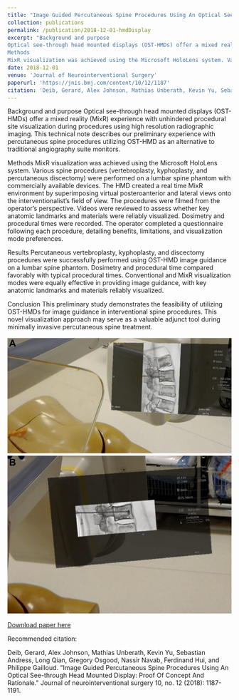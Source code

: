 ```yaml
---
title: "Image Guided Percutaneous Spine Procedures Using An Optical See-through Head Mounted Display: Proof Of Concept And Rationale"
collection: publications
permalink: /publication/2018-12-01-hmdDisplay
excerpt: "Background and purpose 
Optical see-through head mounted displays (OST-HMDs) offer a mixed reality (MixR) experience with unhindered procedural site visualization during procedures using high resolution radiographic imaging. This technical note describes our preliminary experience with percutaneous spine procedures utilizing OST-HMD as an alternative to traditional angiography suite monitors.
Methods 
MixR visualization was achieved using the Microsoft HoloLens system. Various spine procedures (vertebroplasty, kyphoplasty, and percutaneous discectomy) were performed on a lumbar spine phantom with commercially available devices. The HMD created a real time MixR environment by superimposing virtual posteroanterior and lateral views onto the interventionalist’s field of view. The procedures were filmed from the operator’s perspective. Videos were reviewed to assess whether key anatomic landmarks and materials were reliably visualized. Dosimetry and procedural times were recorded. The operator completed a questionnaire following each procedure, detailing benefits, limitations, and visualization mode preferences..."
date: 2018-12-01
venue: 'Journal of Neurointerventional Surgery'
paperurl: 'https://jnis.bmj.com/content/10/12/1187'
citation: 'Deib, Gerard, Alex Johnson, Mathias Unberath, Kevin Yu, Sebastian Andress, Long Qian, Gregory Osgood, Nassir Navab, Ferdinand Hui, and Philippe Gailloud. "Image Guided Percutaneous Spine Procedures Using An Optical See-through Head Mounted Display: Proof Of Concept And Rationale." Journal of neurointerventional surgery 10, no. 12 (2018): 1187-1191.'
---
```

Background and purpose 
Optical see-through head mounted displays (OST-HMDs) offer a mixed reality (MixR) experience with unhindered procedural site visualization during procedures using high resolution radiographic imaging. This technical note describes our preliminary experience with percutaneous spine procedures utilizing OST-HMD as an alternative to traditional angiography suite monitors.

Methods 
MixR visualization was achieved using the Microsoft HoloLens system. Various spine procedures (vertebroplasty, kyphoplasty, and percutaneous discectomy) were performed on a lumbar spine phantom with commercially available devices. The HMD created a real time MixR environment by superimposing virtual posteroanterior and lateral views onto the interventionalist’s field of view. The procedures were filmed from the operator’s perspective. Videos were reviewed to assess whether key anatomic landmarks and materials were reliably visualized. Dosimetry and procedural times were recorded. The operator completed a questionnaire following each procedure, detailing benefits, limitations, and visualization mode preferences.

Results 
Percutaneous vertebroplasty, kyphoplasty, and discectomy procedures were successfully performed using OST-HMD image guidance on a lumbar spine phantom. Dosimetry and procedural time compared favorably with typical procedural times. Conventional and MixR visualization modes were equally effective in providing image guidance, with key anatomic landmarks and materials reliably visualized.

Conclusion 
This preliminary study demonstrates the feasibility of utilizing OST-HMDs for image guidance in interventional spine procedures. This novel visualization approach may serve as a valuable adjunct tool during minimally invasive percutaneous spine treatment.

![Teaser](/images/hmdDisplayTeaser.png)

[Download paper here](https://jnis.bmj.com/content/neurintsurg/10/12/1187.full.pdf)


Recommended citation: 

Deib, Gerard, Alex Johnson, Mathias Unberath, Kevin Yu, Sebastian Andress, Long Qian, Gregory Osgood, Nassir Navab, Ferdinand Hui, and Philippe Gailloud. "Image Guided Percutaneous Spine Procedures Using An Optical See-through Head Mounted Display: Proof Of Concept And Rationale." Journal of neurointerventional surgery 10, no. 12 (2018): 1187-1191.